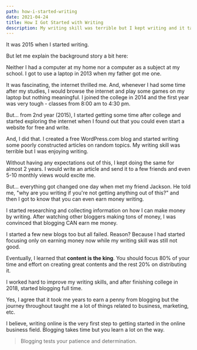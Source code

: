 ```yaml
---
path: how-i-started-writing
date: 2021-04-24
title: How I Got Started with Writing
description: My writing skill was terrible but I kept writing and it taught me a lot of things.
---
```


It was 2015 when I started writing.

But let me explain the background story a bit here:

Neither I had a computer at my home nor a computer as a subject at my school. I got to use a laptop in 2013 when my father got me one.

It was fascinating, the internet thrilled me. And, whenever I had some time after my studies, I would browse the internet and play some games on my laptop but nothing meaningful. I joined the college in 2014 and the first year was very tough - classes from 8:00 am to 4:30 pm.

But... from 2nd year (2015), I started getting some time after college and started exploring the internet when I found out that you could even start a website for free and write.

And, I did that. I created a free WordPress.com blog and started writing some poorly constructed articles on random topics. My writing skill was terrible but I was enjoying writing.

Without having any expectations out of this, I kept doing the same for almost 2 years. I would write an article and send it to a few friends and even 5-10 monthly views would excite me.

But... everything got changed one day when met my friend Jackson. He told me, "why are you writing if you're not getting anything out of this?" and then I got to know that you can even earn money writing.

I started researching and collecting information on how I can make money by writing. After watching other bloggers making tons of money, I was convinced that blogging CAN earn me money.

I started a few new blogs too but all failed. Reason? Because I had started focusing only on earning money now while my writing skill was still not good.

Eventually, I learned that **content is the king**. You should focus 80% of your time and effort on creating great contents and the rest 20% on distributing it.

I worked hard to improve my writing skills, and after finishing college in 2018, started blogging full time.

Yes, I agree that it took me years to earn a penny from blogging but the journey throughout taught me a lot of things related to business, marketing, etc.

I believe, writing online is the very first step to getting started in the online business field. Blogging takes time but you learn a lot on the way.

> Blogging tests your patience and determination.